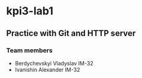 # kpi3-lab1

## Practice with Git and HTTP server

### Team members
- Berdychevskyi Vladyslav IM-32
- Ivanishin Alexander IM-32
